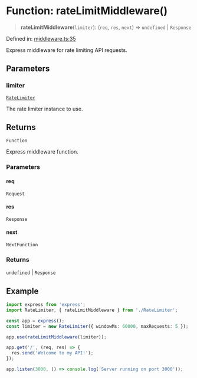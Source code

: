 # Function: rateLimitMiddleware()

> **rateLimitMiddleware**(`limiter`): (`req`, `res`, `next`) => `undefined` \|
> `Response`

Defined in:
[middleware.ts:35](https://github.com/The-Node-Forge/api-rate-limit/blob/726eba219c7ae3e0fc64d9c308da4556afdfe5b3/src/middleware.ts#L35)

Express middleware for rate limiting API requests.

## Parameters

### limiter

[`RateLimiter`](../classes/RateLimiter.md)

The rate limiter instance to use.

## Returns

`Function`

Express middleware function.

### Parameters

#### req

`Request`

#### res

`Response`

#### next

`NextFunction`

### Returns

`undefined` \| `Response`

## Example

```typescript
import express from 'express';
import RateLimiter, { rateLimitMiddleware } from './RateLimiter';

const app = express();
const limiter = new RateLimiter({ windowMs: 60000, maxRequests: 5 });

app.use(rateLimitMiddleware(limiter));

app.get('/', (req, res) => {
  res.send('Welcome to my API!');
});

app.listen(3000, () => console.log('Server running on port 3000'));
```
